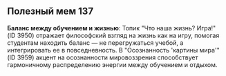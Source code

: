 ## Полезный мем 137

**Баланс между обучением и жизнью**: Топик "Что наша жизнь? Игра!" (ID 3950) отражает философский взгляд на жизнь как на игру, помогая студентам находить баланс — не перегружаться учебой, а интегрировать ее в повседневность. В "Осознанность 'картины мира'" (ID 3959) акцент на осознанности мировоззрения способствует гармоничному распределению энергии между обучением и отдыхом.